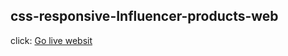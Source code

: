 ## css-responsive-Influencer-products-web 
click: [Go live websit](https://creative-melomakarona-19080b.netlify.app/)







